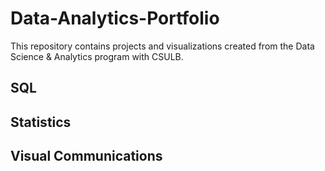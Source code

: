 # Data-Analytics-Portfolio
This repository contains projects and visualizations created from the Data Science & Analytics program with CSULB.
## SQL
## Statistics
## Visual Communications
